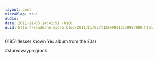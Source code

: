 ```yaml
---
layout: post
microblog: true
audio: 
date: 2011-11-03 14:41:51 +0100
guid: http://samdeane.micro.blog/2011/11/03/t132090113650987009.html
---
```

01851 (lesser known Yes album from the 80s)

#stornowayprogrock
